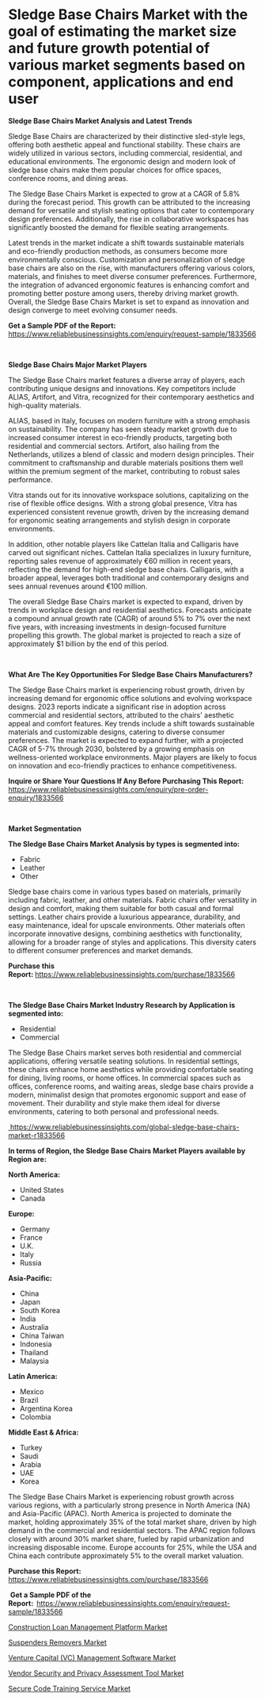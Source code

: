 <p><h1>Sledge Base Chairs Market with the goal of estimating the market size and future growth potential of various market segments based on component, applications and end user</h1></p><p><strong>Sledge Base Chairs Market Analysis and Latest Trends</strong></p>
<p><p>Sledge Base Chairs are characterized by their distinctive sled-style legs, offering both aesthetic appeal and functional stability. These chairs are widely utilized in various sectors, including commercial, residential, and educational environments. The ergonomic design and modern look of sledge base chairs make them popular choices for office spaces, conference rooms, and dining areas.</p><p>The Sledge Base Chairs Market is expected to grow at a CAGR of 5.8% during the forecast period. This growth can be attributed to the increasing demand for versatile and stylish seating options that cater to contemporary design preferences. Additionally, the rise in collaborative workspaces has significantly boosted the demand for flexible seating arrangements.</p><p>Latest trends in the market indicate a shift towards sustainable materials and eco-friendly production methods, as consumers become more environmentally conscious. Customization and personalization of sledge base chairs are also on the rise, with manufacturers offering various colors, materials, and finishes to meet diverse consumer preferences. Furthermore, the integration of advanced ergonomic features is enhancing comfort and promoting better posture among users, thereby driving market growth. Overall, the Sledge Base Chairs Market is set to expand as innovation and design converge to meet evolving consumer needs.</p></p>
<p><strong>Get a Sample PDF of the Report:&nbsp;</strong> <a href="https://www.reliablebusinessinsights.com/enquiry/request-sample/1833566?utm_campaign=75&utm_medium=2&utm_source=Github&utm_content=ia&utm_term=26032025&utm_id=sledge-base-chairs">https://www.reliablebusinessinsights.com/enquiry/request-sample/1833566</a></p>
<p>&nbsp;</p>
<p><strong>Sledge Base Chairs Major Market Players</strong></p>
<p><p>The Sledge Base Chairs market features a diverse array of players, each contributing unique designs and innovations. Key competitors include ALIAS, Artifort, and Vitra, recognized for their contemporary aesthetics and high-quality materials. </p><p>ALIAS, based in Italy, focuses on modern furniture with a strong emphasis on sustainability. The company has seen steady market growth due to increased consumer interest in eco-friendly products, targeting both residential and commercial sectors. Artifort, also hailing from the Netherlands, utilizes a blend of classic and modern design principles. Their commitment to craftsmanship and durable materials positions them well within the premium segment of the market, contributing to robust sales performance.</p><p>Vitra stands out for its innovative workspace solutions, capitalizing on the rise of flexible office designs. With a strong global presence, Vitra has experienced consistent revenue growth, driven by the increasing demand for ergonomic seating arrangements and stylish design in corporate environments.</p><p>In addition, other notable players like Cattelan Italia and Calligaris have carved out significant niches. Cattelan Italia specializes in luxury furniture, reporting sales revenue of approximately €60 million in recent years, reflecting the demand for high-end sledge base chairs. Calligaris, with a broader appeal, leverages both traditional and contemporary designs and sees annual revenues around €100 million.</p><p>The overall Sledge Base Chairs market is expected to expand, driven by trends in workplace design and residential aesthetics. Forecasts anticipate a compound annual growth rate (CAGR) of around 5% to 7% over the next five years, with increasing investments in design-focused furniture propelling this growth. The global market is projected to reach a size of approximately $1 billion by the end of this period.</p></p>
<p>&nbsp;</p>
<p><strong>What Are The Key Opportunities For Sledge Base Chairs Manufacturers?</strong></p>
<p><p>The Sledge Base Chairs market is experiencing robust growth, driven by increasing demand for ergonomic office solutions and evolving workspace designs. 2023 reports indicate a significant rise in adoption across commercial and residential sectors, attributed to the chairs' aesthetic appeal and comfort features. Key trends include a shift towards sustainable materials and customizable designs, catering to diverse consumer preferences. The market is expected to expand further, with a projected CAGR of 5-7% through 2030, bolstered by a growing emphasis on wellness-oriented workplace environments. Major players are likely to focus on innovation and eco-friendly practices to enhance competitiveness.</p></p>
<p><strong>Inquire or Share Your Questions If Any Before Purchasing This Report:</strong> <a href="https://www.reliablebusinessinsights.com/enquiry/pre-order-enquiry/1833566?utm_campaign=75&utm_medium=2&utm_source=Github&utm_content=ia&utm_term=26032025&utm_id=sledge-base-chairs">https://www.reliablebusinessinsights.com/enquiry/pre-order-enquiry/1833566</a></p>
<p>&nbsp;</p>
<p><strong>Market Segmentation</strong></p>
<p><strong>The Sledge Base Chairs Market Analysis by types is segmented into:</strong></p>
<p><ul><li>Fabric</li><li>Leather</li><li>Other</li></ul></p>
<p><p>Sledge base chairs come in various types based on materials, primarily including fabric, leather, and other materials. Fabric chairs offer versatility in design and comfort, making them suitable for both casual and formal settings. Leather chairs provide a luxurious appearance, durability, and easy maintenance, ideal for upscale environments. Other materials often incorporate innovative designs, combining aesthetics with functionality, allowing for a broader range of styles and applications. This diversity caters to different consumer preferences and market demands.</p></p>
<p><strong>Purchase this Report:&nbsp;</strong><a href="https://www.reliablebusinessinsights.com/purchase/1833566?utm_campaign=75&utm_medium=2&utm_source=Github&utm_content=ia&utm_term=26032025&utm_id=sledge-base-chairs">https://www.reliablebusinessinsights.com/purchase/1833566</a></p>
<p>&nbsp;</p>
<p><strong>The Sledge Base Chairs Market Industry Research by Application is segmented into:</strong></p>
<p><ul><li>Residential</li><li>Commercial</li></ul></p>
<p><p>The Sledge Base Chairs market serves both residential and commercial applications, offering versatile seating solutions. In residential settings, these chairs enhance home aesthetics while providing comfortable seating for dining, living rooms, or home offices. In commercial spaces such as offices, conference rooms, and waiting areas, sledge base chairs provide a modern, minimalist design that promotes ergonomic support and ease of movement. Their durability and style make them ideal for diverse environments, catering to both personal and professional needs.</p></p>
<p><a href="https://www.reliablebusinessinsights.com/global-sledge-base-chairs-market-r1833566?utm_campaign=75&utm_medium=2&utm_source=Github&utm_content=ia&utm_term=26032025&utm_id=sledge-base-chairs">&nbsp;https://www.reliablebusinessinsights.com/global-sledge-base-chairs-market-r1833566</a></p>
<p><strong>In terms of Region, the Sledge Base Chairs Market Players available by Region are:</strong></p>
<p>
    <p> <strong> North America: </strong>
        <ul>
            <li>United States</li>
            <li>Canada</li>
        </ul>
        </p> 
    <p> <strong> Europe: </strong>
        <ul>
            <li>Germany</li>
            <li>France</li>
            <li>U.K.</li>
            <li>Italy</li>
            <li>Russia</li>
        </ul>
        </p> 
    <p> <strong> Asia-Pacific: </strong>
        <ul>
            <li>China</li>
            <li>Japan</li>
            <li>South Korea</li>
            <li>India</li>
            <li>Australia</li>
            <li>China Taiwan</li>
            <li>Indonesia</li>
            <li>Thailand</li>
            <li>Malaysia</li>
        </ul>
        </p> 
    <p> <strong> Latin America: </strong>
        <ul>
            <li>Mexico</li>
            <li>Brazil</li>
            <li>Argentina Korea</li>
            <li>Colombia</li>
        </ul>
        </p> 
    <p> <strong> Middle East & Africa: </strong>
        <ul>
            <li>Turkey</li>
            <li>Saudi</li>
            <li>Arabia</li>
            <li>UAE</li>
            <li>Korea</li>
        </ul>
    </p>
    </p>
<p><p>The Sledge Base Chairs Market is experiencing robust growth across various regions, with a particularly strong presence in North America (NA) and Asia-Pacific (APAC). North America is projected to dominate the market, holding approximately 35% of the total market share, driven by high demand in the commercial and residential sectors. The APAC region follows closely with around 30% market share, fueled by rapid urbanization and increasing disposable income. Europe accounts for 25%, while the USA and China each contribute approximately 5% to the overall market valuation.</p></p>
<p><strong>Purchase this Report: </strong><a href="https://www.reliablebusinessinsights.com/purchase/1833566?utm_campaign=75&utm_medium=2&utm_source=Github&utm_content=ia&utm_term=26032025&utm_id=sledge-base-chairs">https://www.reliablebusinessinsights.com/purchase/1833566</a></p>
<p>&nbsp;<strong>Get a Sample PDF of the Report:&nbsp;&nbsp;</strong><a href="https://www.reliablebusinessinsights.com/enquiry/request-sample/1833566?utm_campaign=75&utm_medium=2&utm_source=Github&utm_content=ia&utm_term=26032025&utm_id=sledge-base-chairs">https://www.reliablebusinessinsights.com/enquiry/request-sample/1833566</a></p>
<p><strong></strong></p>
<p><p><a href="https://github.com/trossdushi7u/Market-Research-Report-List-1/blob/main/construction-loan-management-platform-market.md?utm_campaign=75&utm_medium=2&utm_source=Github&utm_content=ia&utm_term=26032025&utm_id=sledge-base-chairs">Construction Loan Management Platform Market</a></p><p><a href="https://github.com/cernkomlkawi/Market-Research-Report-List-1/blob/main/suspenders-removers-market.md?utm_campaign=75&utm_medium=2&utm_source=Github&utm_content=ia&utm_term=26032025&utm_id=sledge-base-chairs">Suspenders Removers Market</a></p><p><a href="https://github.com/abuegalawixo/Market-Research-Report-List-1/blob/main/venture-capital-vc-management-software-market.md?utm_campaign=75&utm_medium=2&utm_source=Github&utm_content=ia&utm_term=26032025&utm_id=sledge-base-chairs">Venture Capital (VC) Management Software Market</a></p><p><a href="https://github.com/kirstejuvet/Market-Research-Report-List-1/blob/main/vendor-security-and-privacy-assessment-tool-market.md?utm_campaign=75&utm_medium=2&utm_source=Github&utm_content=ia&utm_term=26032025&utm_id=sledge-base-chairs">Vendor Security and Privacy Assessment Tool Market</a></p><p><a href="https://github.com/godutetraeva/Market-Research-Report-List-1/blob/main/secure-code-training-service-market.md?utm_campaign=75&utm_medium=2&utm_source=Github&utm_content=ia&utm_term=26032025&utm_id=sledge-base-chairs">Secure Code Training Service Market</a></p></p>